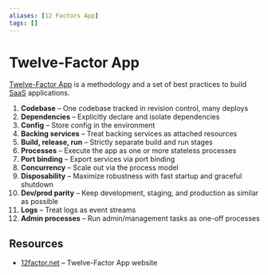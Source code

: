 ```yaml
---
aliases: [12 Factors App]
tags: []
---
```


# Twelve-Factor App

[Twelve-Factor App](https://wikipedia.org/wiki/twelve-factor_app_methodology) is a methodology and a set of best practices to build [SaaS](../../infrastructure/cloud/as-a-service.md) applications.

1. **Codebase** – One codebase tracked in revision control, many deploys
2. **Dependencies** – Explicitly declare and isolate dependencies
3. **Config** – Store config in the environment
4. **Backing services** – Treat backing services as attached resources
5. **Build, release, run** – Strictly separate build and run stages
6. **Processes** – Execute the app as one or more stateless processes
7. **Port binding** – Export services via port binding
8. **Concurrency** – Scale out via the process model
9. **Disposability** – Maximize robustness with fast startup and graceful shutdown
10. **Dev/prod parity** – Keep development, staging, and production as similar as possible
11. **Logs** – Treat logs as event streams
12. **Admin processes** – Run admin/management tasks as one-off processes

## Resources

- [12factor.net](https://12factor.net/) – Twelve-Factor App website